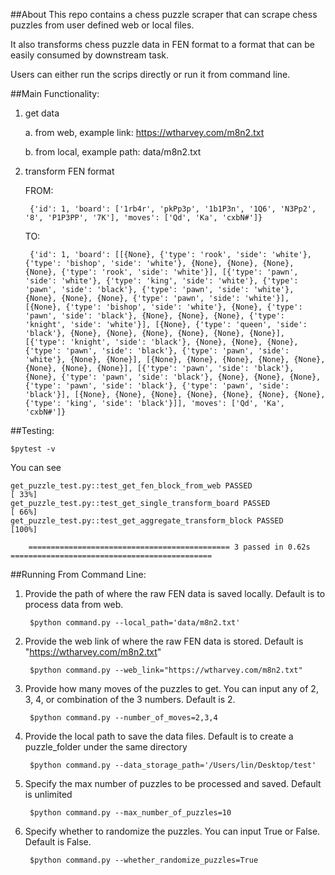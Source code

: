 ##About
This repo contains a chess puzzle scraper that can scrape chess puzzles from user defined web or local files. 

It also transforms chess puzzle data in FEN format to a format that can be easily consumed by downstream task.

Users can either run the scrips directly or run it from command line. 

##Main Functionality:

1. get data

	a. from web,  example link: https://wtharvey.com/m8n2.txt
	
	b. from local, example path: data/m8n2.txt
	
2. transform FEN format 

	FROM: 
	
		{'id': 1, 'board': ['1rb4r', 'pkPp3p', '1b1P3n', '1Q6', 'N3Pp2', '8', 'P1P3PP', '7K'], 'moves': ['Qd', 'Ka', 'cxbN#']}
	
	TO:
	
		{'id': 1, 'board': [[{None}, {'type': 'rook', 'side': 'white'}, {'type': 'bishop', 'side': 'white'}, {None}, {None}, {None}, {None}, {'type': 'rook', 'side': 'white'}], [{'type': 'pawn', 'side': 'white'}, {'type': 'king', 'side': 'white'}, {'type': 'pawn', 'side': 'black'}, {'type': 'pawn', 'side': 'white'}, {None}, {None}, {None}, {'type': 'pawn', 'side': 'white'}], [{None}, {'type': 'bishop', 'side': 'white'}, {None}, {'type': 'pawn', 'side': 'black'}, {None}, {None}, {None}, {'type': 'knight', 'side': 'white'}], [{None}, {'type': 'queen', 'side': 'black'}, {None}, {None}, {None}, {None}, {None}, {None}], [{'type': 'knight', 'side': 'black'}, {None}, {None}, {None}, {'type': 'pawn', 'side': 'black'}, {'type': 'pawn', 'side': 'white'}, {None}, {None}], [{None}, {None}, {None}, {None}, {None}, {None}, {None}, {None}], [{'type': 'pawn', 'side': 'black'}, {None}, {'type': 'pawn', 'side': 'black'}, {None}, {None}, {None}, {'type': 'pawn', 'side': 'black'}, {'type': 'pawn', 'side': 'black'}], [{None}, {None}, {None}, {None}, {None}, {None}, {None}, {'type': 'king', 'side': 'black'}]], 'moves': ['Qd', 'Ka', 'cxbN#']}
		
##Testing:


	$pytest -v
	
You can see
	
	get_puzzle_test.py::test_get_fen_block_from_web PASSED                                                [ 33%]
	get_puzzle_test.py::test_get_single_transform_board PASSED                                            [ 66%]
	get_puzzle_test.py::test_get_aggregate_transform_block PASSED                                         [100%]
		
		============================================= 3 passed in 0.62s =============================================
		

	
##Running From Command Line:

1. Provide the path of where the raw FEN data is saved locally. Default is to process data from web.

		$python command.py --local_path='data/m8n2.txt'
		
2. Provide the web link of where the raw FEN data is stored. Default is "https://wtharvey.com/m8n2.txt"
                       
        $python command.py --web_link="https://wtharvey.com/m8n2.txt"
        
3. Provide how many moves of the puzzles to get. You can input any of 2, 3, 4, or combination of the 3 numbers. Default is 2.

        $python command.py --number_of_moves=2,3,4
  			
4. Provide the local path to save the data files. Default is to create a puzzle_folder under the same directory
	
		$python command.py --data_storage_path='/Users/lin/Desktop/test'

5. Specify the max number of puzzles to be processed and saved. Default is unlimited
				                        
		$python command.py --max_number_of_puzzles=10

6. Specify whether to randomize the puzzles. You can input True or False. Default is False.
		
		$python command.py --whether_randomize_puzzles=True
                        
